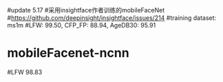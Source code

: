 #update 5.17
#采用insightface作者训练的mobileFaceNet 
#https://github.com/deepinsight/insightface/issues/214
#training dataset: ms1m
#LFW: 99.50, CFP_FP: 88.94, AgeDB30: 95.91

# mobileFacenet-ncnn
#LFW 98.83


